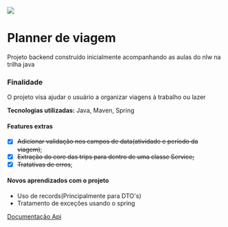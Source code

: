 ![](https://efficient-sloth-d85.notion.site/image/https%3A%2F%2Fprod-files-secure.s3.us-west-2.amazonaws.com%2F08f749ff-d06d-49a8-a488-9846e081b224%2F3f21d8dc-cabc-44f5-836d-5e0d4675d060%2FNLW_Journey_(1).png?table=block&id=013b69ad-7989-4122-824a-bd76bc0dab9b&spaceId=08f749ff-d06d-49a8-a488-9846e081b224&width=250&userId=&cache=v2)

# Planner de viagem
Projeto backend construído inicialmente acompanhando as aulas do nlw na trilha java

### Finalidade
O projeto visa ajudar o usuário a organizar viagens à trabalho ou lazer

**Tecnologias utilizadas:** Java, Maven, Spring

#### Features extras
- [X] ~~Adicionar validação nos campos de data(atividade e período da viagem)~~;
- [X] ~~Extração do core das trips para dentro de uma classe Service;~~
- [X] ~~Tratativas de erros~~;

#### Novos aprendizados com o projeto
* Uso de records(Principalmente para DTO's)
* Tratamento de exceções usando o spring

[Documentação Api](https://nlw-journey.apidocumentation.com/reference)